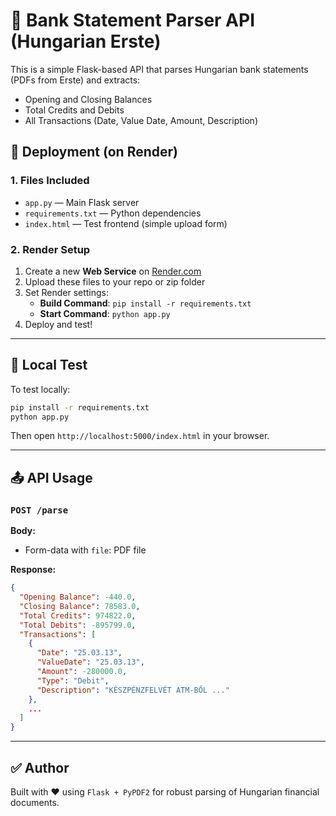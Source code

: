# 📄 Bank Statement Parser API (Hungarian Erste)

This is a simple Flask-based API that parses Hungarian bank statements (PDFs from Erste) and extracts:

- Opening and Closing Balances
- Total Credits and Debits
- All Transactions (Date, Value Date, Amount, Description)

## 🚀 Deployment (on Render)

### 1. Files Included
- `app.py` — Main Flask server
- `requirements.txt` — Python dependencies
- `index.html` — Test frontend (simple upload form)

### 2. Render Setup
1. Create a new **Web Service** on [Render.com](https://render.com)
2. Upload these files to your repo or zip folder
3. Set Render settings:
   - **Build Command**: `pip install -r requirements.txt`
   - **Start Command**: `python app.py`
4. Deploy and test!

---

## 🧪 Local Test

To test locally:

```bash
pip install -r requirements.txt
python app.py
```

Then open `http://localhost:5000/index.html` in your browser.

---

## 📤 API Usage

### `POST /parse`

**Body:**
- Form-data with `file`: PDF file

**Response:**
```json
{
  "Opening Balance": -440.0,
  "Closing Balance": 78583.0,
  "Total Credits": 974822.0,
  "Total Debits": -895799.0,
  "Transactions": [
    {
      "Date": "25.03.13",
      "ValueDate": "25.03.13",
      "Amount": -280000.0,
      "Type": "Debit",
      "Description": "KÉSZPÉNZFELVÉT ATM-BŐL ..."
    },
    ...
  ]
}
```

---

## ✅ Author
Built with ❤️ using `Flask + PyPDF2` for robust parsing of Hungarian financial documents.